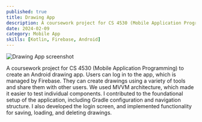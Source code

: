 ```yaml
---
published: true
title: Drawing App
description: A coursework project for CS 4530 (Mobile Application Programming) to create an Android drawing app.
date: 2024-02-09
category: Mobile App
skills: [Kotlin, Firebase, Android]
---
```


![Drawing App screenshot](/images/portfolio/Drawing_App.png)

A coursework project for CS 4530 (Mobile Application Programming) to create an Android drawing app. Users can log in to the app, which is managed by Firebase. They can create drawings using a variety of tools and share them with other users. We used MVVM architecture, which made it easier to test individual components. I contributed to the foundational setup of the application, including Gradle configuration and navigation structure. I also developed the login screen, and implemented functionality for saving, loading, and deleting drawings.
